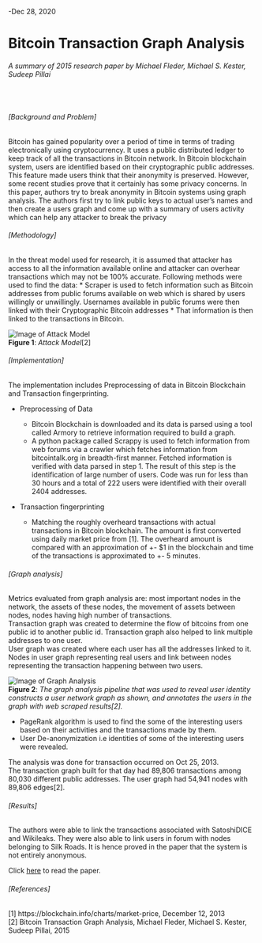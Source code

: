 -Dec 28, 2020

# Bitcoin Transaction Graph Analysis
<h6>A summary of 2015 research paper by Michael Fleder, Michael S. Kester, Sudeep Pillai  </h6> <br>

<h6>[Background and Problem]</h6> 
Bitcoin has gained popularity over a period of time in terms of trading electronically using cryptocurrency. It uses a public distributed ledger to keep track of all the transactions in Bitcoin network. In Bitcoin blockchain system, users are identified based on their cryptographic public addresses. This feature made users think that their anonymity is preserved. However, some recent studies prove that it certainly has some privacy concerns. In this paper, authors try to break anonymity in Bitcoin systems using graph analysis. The authors first try to link public keys to actual user’s names and then create a users graph and come up with a summary of users activity which can help any attacker to break the privacy

<h6>[Methodology]</h6> 
In the threat model used for research, it is assumed that attacker has access to all the information available online and attacker can overhear transactions which may not be 100% accurate. Following methods were used to find the data: 
* Scraper is used to fetch information such as Bitcoin addresses from public forums available on web which is shared by users willingly or unwillingly. Usernames available in  public forums were then linked with their Cryptographic Bitcoin addresses
* That information is then linked to the transactions in Bitcoin.

 ![Image of Attack Model](pics/AttackModel.PNG)<br>
 <b>Figure 1</b>: <i>Attack Model</i>[2]</i>

<h6>[Implementation]</h6> 
The implementation includes Preprocessing of data in Bitcoin Blockchain and Transaction fingerprinting.

* Preprocessing of Data
  * Bitcoin Blockchain is downloaded and its data is parsed using a tool called Armory to retrieve information required to build a graph.
  * A python package called Scrappy is used to fetch information from web forums via a crawler which fetches information from bitcointalk.org in breadth-first manner. Fetched information is verified with data parsed in step 1. The result of this step is the identification of large number of users. Code was run for less than 30 hours and a total of 222 users were identified with their overall 2404 addresses.

* Transaction fingerprinting
  * Matching the roughly overheard transactions with actual transactions in Bitcoin blockchain. The amount is first converted using daily market price from [1]. The overheard amount is compared with an approximation of +- $1 in the blockchain and time of the transactions is approximated to +- 5 minutes. 
 
 <h6>[Graph analysis]</h6> Metrics evaluated from graph analysis are: most important nodes in the network, the assets of these nodes, the movement of assets between nodes, nodes having high number of transactions. <br>
 Transaction graph was created to determine the flow of bitcoins from one public id to another public id. Transaction graph also helped to link multiple addresses to one user.<br>
 User graph was created where each user has all the addresses linked to it. Nodes in user graph representing real users and link between nodes representing the transaction happening between two users. <br>
 
 
 ![Image of Graph Analysis](pics/GraphAnalysis.PNG)<br>
 <b>Figure 2</b>: <i>The graph analysis pipeline that was used to reveal user identity constructs a user network graph
as shown, and annotates the users in the graph with web scraped results[2].</i> <br>


 
 * PageRank algorithm is used to find the some of the interesting users based on their activities and the transactions made by them.
 * User De-anonymization i.e identities of some of the interesting users were revealed.
 
 The analysis was done for transaction occurred on Oct 25, 2013.<br>
 The transaction graph built for that day had 89,806 transactions among 80,030 different public addresses. The user graph had 54,941 nodes with 89,806 edges[2].

  <h6>[Results]</h6> The authors were able to link the transactions associated with SatoshiDICE and Wikileaks. They were also able to link users in forum with nodes belonging to Silk Roads. It is hence proved in the paper that the system is not entirely anonymous.
  
Click [here](https://github.com/sharm76/7570-blockchain/blob/master/Class%20Notes/Monika/papers/Bitcoin%20Transaction%20Graph%20Analysis.pdf) to read the paper.


<h6>[References]</h6>
[1] https://blockchain.info/charts/market-price, December 12, 2013<br>
[2] Bitcoin Transaction Graph Analysis, Michael Fleder, Michael S. Kester, Sudeep Pillai, 2015
